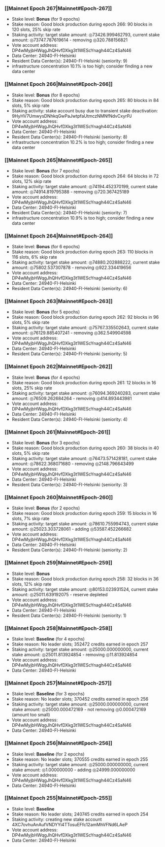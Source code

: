 ### [[Mainnet Epoch 267|Mainnet#Epoch-267]]
* Stake level: **Bonus** (for 9 epochs)
* Stake reason: Good block production during epoch 266: 90 blocks in 120 slots, 25% skip rate
* Staking activity: target stake amount: ◎73426.999462793, current stake amount: ◎73747.787619614 - removing ◎320.788156821
* Vote account address: DP4wMyjbHWqgJhQHvfDXkg3t1WEScYnagh44Cz4SaN46
* Data Center: 24940-FI-Helsinki
* Resident Data Center(s): 24940-FI-Helsinki (seniority: 9)
* infrastructure concentration 10.1% is too high; consider finding a new data center
### [[Mainnet Epoch 266|Mainnet#Epoch-266]]
* Stake level: **Bonus** (for 8 epochs)
* Stake reason: Good block production during epoch 265: 80 blocks in 84 slots, 5% skip rate
* Staking activity: stake account busy due to transient stake deactivation: 9HyHV7UmwysDNhkqGwPaJwtpfaUtmczNMNfNdvCxyrPJ
* Vote account address: DP4wMyjbHWqgJhQHvfDXkg3t1WEScYnagh44Cz4SaN46
* Data Center: 24940-FI-Helsinki
* Resident Data Center(s): 24940-FI-Helsinki (seniority: 8)
* infrastructure concentration 10.2% is too high; consider finding a new data center
### [[Mainnet Epoch 265|Mainnet#Epoch-265]]
* Stake level: **Bonus** (for 7 epochs)
* Stake reason: Good block production during epoch 264: 64 blocks in 72 slots, 12% skip rate
* Staking activity: target stake amount: ◎74194.452370199, current stake amount: ◎74914.819795388 - removing ◎720.367425189
* Vote account address: DP4wMyjbHWqgJhQHvfDXkg3t1WEScYnagh44Cz4SaN46
* Data Center: 24940-FI-Helsinki
* Resident Data Center(s): 24940-FI-Helsinki (seniority: 7)
* infrastructure concentration 10.9% is too high; consider finding a new data center
### [[Mainnet Epoch 264|Mainnet#Epoch-264]]
* Stake level: **Bonus** (for 6 epochs)
* Stake reason: Good block production during epoch 263: 110 blocks in 116 slots, 6% skip rate
* Staking activity: target stake amount: ◎74880.202888222, current stake amount: ◎75802.537307878 - removing ◎922.334419656
* Vote account address: DP4wMyjbHWqgJhQHvfDXkg3t1WEScYnagh44Cz4SaN46
* Data Center: 24940-FI-Helsinki
* Resident Data Center(s): 24940-FI-Helsinki (seniority: 6)
### [[Mainnet Epoch 263|Mainnet#Epoch-263]]
* Stake level: **Bonus** (for 5 epochs)
* Stake reason: Good block production during epoch 262: 92 blocks in 96 slots, 5% skip rate
* Staking activity: target stake amount: ◎75767.335502643, current stake amount: ◎76129.885407241 - removing ◎362.549904598
* Vote account address: DP4wMyjbHWqgJhQHvfDXkg3t1WEScYnagh44Cz4SaN46
* Data Center: 24940-FI-Helsinki
* Resident Data Center(s): 24940-FI-Helsinki (seniority: 5)
### [[Mainnet Epoch 262|Mainnet#Epoch-262]]
* Stake level: **Bonus** (for 4 epochs)
* Stake reason: Good block production during epoch 261: 12 blocks in 16 slots, 25% skip rate
* Staking activity: target stake amount: ◎76094.369240283, current stake amount: ◎76509.262684264 - removing ◎414.893443981
* Vote account address: DP4wMyjbHWqgJhQHvfDXkg3t1WEScYnagh44Cz4SaN46
* Data Center: 24940-FI-Helsinki
* Resident Data Center(s): 24940-FI-Helsinki (seniority: 4)
### [[Mainnet Epoch 261|Mainnet#Epoch-261]]
* Stake level: **Bonus** (for 3 epochs)
* Stake reason: Good block production during epoch 260: 38 blocks in 40 slots, 5% skip rate
* Staking activity: target stake amount: ◎76473.571428181, current stake amount: ◎78622.368071680 - removing ◎2148.796643499
* Vote account address: DP4wMyjbHWqgJhQHvfDXkg3t1WEScYnagh44Cz4SaN46
* Data Center: 24940-FI-Helsinki
* Resident Data Center(s): 24940-FI-Helsinki (seniority: 3)
### [[Mainnet Epoch 260|Mainnet#Epoch-260]]
* Stake level: **Bonus** (for 2 epochs)
* Stake reason: Good block production during epoch 259: 15 blocks in 16 slots, 7% skip rate
* Staking activity: target stake amount: ◎78610.755994743, current stake amount: ◎25023.303728061 - adding ◎53587.452266682
* Vote account address: DP4wMyjbHWqgJhQHvfDXkg3t1WEScYnagh44Cz4SaN46
* Data Center: 24940-FI-Helsinki
* Resident Data Center(s): 24940-FI-Helsinki (seniority: 2)
### [[Mainnet Epoch 259|Mainnet#Epoch-259]]
* Stake level: **Bonus**
* Stake reason: Good block production during epoch 258: 32 blocks in 36 slots, 12% skip rate
* Staking activity: target stake amount: ◎80153.023931524, current stake amount: ◎25011.639192075 - reserve depleted
* Vote account address: DP4wMyjbHWqgJhQHvfDXkg3t1WEScYnagh44Cz4SaN46
* Data Center: 24940-FI-Helsinki
* Resident Data Center(s): 24940-FI-Helsinki (seniority: 1)
### [[Mainnet Epoch 258|Mainnet#Epoch-258]]
* Stake level: **Baseline** (for 4 epochs)
* Stake reason: No leader slots; 352472 credits earned in epoch 257
* Staking activity: target stake amount: ◎25000.000000000, current stake amount: ◎25011.813924854 - removing ◎11.813924854
* Vote account address: DP4wMyjbHWqgJhQHvfDXkg3t1WEScYnagh44Cz4SaN46
* Data Center: 24940-FI-Helsinki
### [[Mainnet Epoch 257|Mainnet#Epoch-257]]
* Stake level: **Baseline** (for 3 epochs)
* Stake reason: No leader slots; 370452 credits earned in epoch 256
* Staking activity: target stake amount: ◎25000.000000000, current stake amount: ◎25000.000472169 - not removing ◎0.000472169 (amount too small)
* Vote account address: DP4wMyjbHWqgJhQHvfDXkg3t1WEScYnagh44Cz4SaN46
* Data Center: 24940-FI-Helsinki
### [[Mainnet Epoch 256|Mainnet#Epoch-256]]
* Stake level: **Baseline** (for 2 epochs)
* Stake reason: No leader slots; 370555 credits earned in epoch 255
* Staking activity: target stake amount: ◎25000.000000000, current stake amount: ◎1.000000000 - adding ◎24999.000000000
* Vote account address: DP4wMyjbHWqgJhQHvfDXkg3t1WEScYnagh44Cz4SaN46
* Data Center: 24940-FI-Helsinki
### [[Mainnet Epoch 255|Mainnet#Epoch-255]]
* Stake level: **Baseline**
* Stake reason: No leader slots; 240745 credits earned in epoch 254
* Staking activity: creating new stake account 4XC7ovhuAnAufVNDYYi4TTosuEFfc12amMhVFNd6LAeP
* Vote account address: DP4wMyjbHWqgJhQHvfDXkg3t1WEScYnagh44Cz4SaN46
* Data Center: 24940-FI-Helsinki